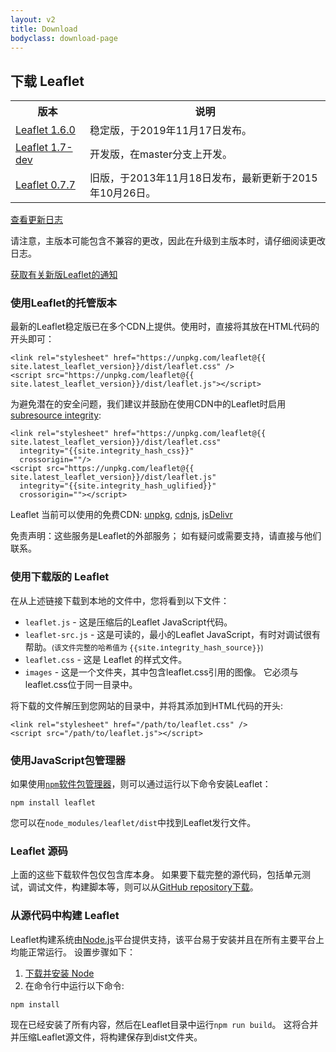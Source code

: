 ```yaml
---
layout: v2
title: Download
bodyclass: download-page
---
```


## 下载 Leaflet

<table>
	<tr>
		<th>版本</th>
		<th>说明</th>
	</tr>
	<tr>
		<td><a href="http://cdn.leafletjs.com/leaflet/v1.6.0/leaflet.zip">Leaflet 1.6.0</a></td>
		<td>稳定版，于2019年11月17日发布。</td>
	</tr>
	<tr>
		<td><a href="https://leafletjs-cdn.s3.amazonaws.com/content/leaflet/master/leaflet.zip">Leaflet 1.7-dev</a></td>
		<td>开发版，在master分支上开发。</td>
	</tr>
	<tr>
		<td class="width100"><a href="http://cdn.leafletjs.com/leaflet/v0.7.7/leaflet.zip">Leaflet 0.7.7</a></td>
		<td>旧版，于2013年11月18日发布，最新更新于2015年10月26日。</td>
	</tr>
</table>

[查看更新日志](https://github.com/Leaflet/Leaflet/blob/master/CHANGELOG.md)

请注意，主版本可能包含不兼容的更改，因此在升级到主版本时，请仔细阅读更改日志。

[获取有关新版Leaflet的通知](https://github.com/Leaflet/Leaflet/issues/6295)

### 使用Leaflet的托管版本

最新的Leaflet稳定版已在多个CDN上提供。使用时，直接将其放在HTML代码的开头即可：

    <link rel="stylesheet" href="https://unpkg.com/leaflet@{{ site.latest_leaflet_version}}/dist/leaflet.css" />
    <script src="https://unpkg.com/leaflet@{{ site.latest_leaflet_version}}/dist/leaflet.js"></script>

为避免潜在的安全问题，我们建议并鼓励在使用CDN中的Leaflet时启用[subresource integrity](https://developer.mozilla.org/en-US/docs/Web/Security/Subresource_Integrity):

    <link rel="stylesheet" href="https://unpkg.com/leaflet@{{ site.latest_leaflet_version}}/dist/leaflet.css"
      integrity="{{site.integrity_hash_css}}"
      crossorigin=""/>
    <script src="https://unpkg.com/leaflet@{{ site.latest_leaflet_version}}/dist/leaflet.js"
      integrity="{{site.integrity_hash_uglified}}"
      crossorigin=""></script>

Leaflet 当前可以使用的免费CDN:  [unpkg](https://unpkg.com/leaflet/dist/), [cdnjs](https://cdnjs.com/libraries/leaflet), [jsDelivr](https://www.jsdelivr.com/package/npm/leaflet?path=dist)

免责声明：这些服务是Leaflet的外部服务； 如有疑问或需要支持，请直接与他们联系。

### 使用下载版的 Leaflet

在从上述链接下载到本地的文件中，您将看到以下文件：

- `leaflet.js` - 这是压缩后的Leaflet JavaScript代码。
- `leaflet-src.js` - 这是可读的，最小的Leaflet JavaScript，有时对调试很有帮助。<small>(该文件完整的哈希值为 <nobr><tt>{{site.integrity_hash_source}}</tt></nobr>)</small>
- `leaflet.css` - 这是 Leaflet 的样式文件。
- `images` - 这是一个文件夹，其中包含leaflet.css引用的图像。 它必须与leaflet.css位于同一目录中。

将下载的文件解压到您网站的目录中，并将其添加到HTML代码的开头:

    <link rel="stylesheet" href="/path/to/leaflet.css" />
    <script src="/path/to/leaflet.js"></script>

### 使用JavaScript包管理器

如果使用[`npm`软件包管理器](https://www.npmjs.com/)，则可以通过运行以下命令安装Leaflet：

    npm install leaflet

您可以在`node_modules/leaflet/dist`中找到Leaflet发行文件。

### Leaflet 源码

上面的这些下载软件包仅包含库本身。 如果要下载完整的源代码，包括单元测试，调试文件，构建脚本等，则可以从<a href="https://github.com/Leaflet/Leaflet">GitHub repository</a><a href="https://github.com/Leaflet/Leaflet/releases">下载</a>。

### 从源代码中构建 Leaflet

Leaflet构建系统由[Node.js](http://nodejs.org)平台提供支持，该平台易于安装并且在所有主要平台上均能正常运行。 设置步骤如下：

 1. [下载并安装 Node](http://nodejs.org)
 2. 在命令行中运行以下命令:

 <pre><code>npm install</code></pre>

现在已经安装了所有内容，然后在Leaflet目录中运行`npm run build`。 这将合并并压缩Leaflet源文件，将构建保存到dist文件夹。

